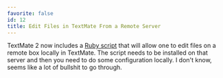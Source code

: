 ```yaml
---
favorite: false
id: 12
title: Edit Files in TextMate From a Remote Server
---
```


TextMate 2 now includes a [Ruby script][rmate] that will allow one to edit files
on a remote box locally in TextMate. The script needs to be installed on that
server and then you need to do some configuration locally. I don't know, seems
like a lot of bullshit to go through.

[rmate]: http://blog.macromates.com/2011/mate-and-rmate/
